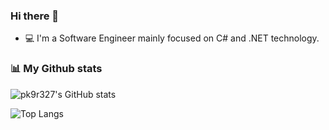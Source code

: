 ### Hi there 👋

<!--
**pk9r327/pk9r327** is a ✨ _special_ ✨ repository because its `README.md` (this file) appears on your GitHub profile.

Here are some ideas to get you started:

- 🔭 I’m currently working on ...
- 🌱 I’m currently learning ...
- 👯 I’m looking to collaborate on ...
- 🤔 I’m looking for help with ...
- 💬 Ask me about ...
- 📫 How to reach me: ...
- 😄 Pronouns: ...
- ⚡ Fun fact: ...
-->

- 💻 I'm a Software Engineer mainly focused on C# and .NET technology.

### 📊 My Github stats

![pk9r327's GitHub stats](https://github-readme-stats.vercel.app/api?username=pk9r327)


![Top Langs](https://github-readme-stats.vercel.app/api/top-langs/?username=pk9r327)
